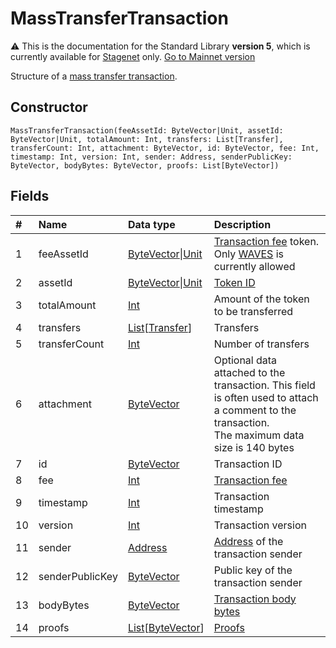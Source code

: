 # MassTransferTransaction

:warning: This is the documentation for the Standard Library **version 5**, which is currently available for [Stagenet](/en/blockchain/blockchain-network/) only. [Go to Mainnet version](/en/ride/structures/transaction-structures/mass-transfer-transaction)

Structure of a [mass transfer transaction](/en/blockchain/transaction-type/mass-transfer-transaction).

## Constructor

``` ride
MassTransferTransaction(feeAssetId: ByteVector|Unit, assetId: ByteVector|Unit, totalAmount: Int, transfers: List[Transfer], transferCount: Int, attachment: ByteVector, id: ByteVector, fee: Int, timestamp: Int, version: Int, sender: Address, senderPublicKey: ByteVector, bodyBytes: ByteVector, proofs: List[ByteVector])
```

## Fields

| # | Name | Data type | Description |
| :--- | :--- | :--- | :--- |
| 1 | feeAssetId | [ByteVector](/en/ride/v5/data-types/byte-vector)&#124;[Unit](/en/ride/v5/data-types/unit) | [Transaction fee](/en/blockchain/transaction/transaction-fee) token.<br>Only [WAVES](/en/blockchain/token/waves) is currently allowed |
| 2 | assetId | [ByteVector](/en/ride/v5/data-types/byte-vector)&#124;[Unit](/en/ride/v5/data-types/unit) | [Token ID](/en/blockchain/token/token-id) |
| 3 | totalAmount | [Int](/en/ride/v5/data-types/int) | Amount of the token to be transferred |
| 4 | transfers | [List](/en/ride/v5/data-types/list)[[Transfer](/en/ride/v5/structures/common-structures/transfer)] | Transfers |
| 5 | transferCount | [Int](/en/ride/v5/data-types/int) | Number of transfers |
| 6 | attachment | [ByteVector](/en/ride/v5/data-types/byte-vector) | Optional data attached to the transaction. This field is often used to attach a comment to the transaction.<br>The maximum data size is 140 bytes |
| 7 | id | [ByteVector](/en/ride/v5/data-types/byte-vector) | Transaction ID |
| 8 | fee | [Int](/en/ride/v5/data-types/int) | [Transaction fee](/en/blockchain/transaction/transaction-fee) |
| 9 | timestamp | [Int](/en/ride/v5/data-types/int) | Transaction timestamp |
| 10 | version | [Int](/en/ride/v5/data-types/int) | Transaction version |
| 11 | sender | [Address](/en/ride/v5/structures/common-structures/address) | [Address](/en/blockchain/account/address) of the transaction sender |
| 12 | senderPublicKey | [ByteVector](/en/ride/v5/data-types/byte-vector) | Public key of the transaction sender |
| 13 | bodyBytes | [ByteVector](/en/ride/v5/data-types/byte-vector) | [Transaction body bytes](/en/blockchain/glossary#t) |
| 14 | proofs | [List](/en/ride/v5/data-types/list)[[ByteVector](/en/ride/v5/data-types/byte-vector)] | [Proofs](/en/blockchain/transaction/transaction-proof) |
